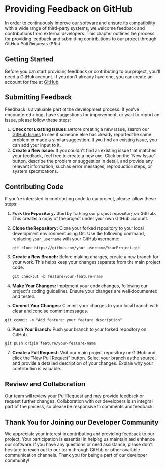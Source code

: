 # Providing Feedback on GitHub

In order to continuously improve our software and ensure its compatibility with a wide range of third-party systems, we welcome feedback and contributions from external developers. This chapter outlines the process for providing feedback and submitting contributions to our project through GitHub Pull Requests (PRs).

## Getting Started

Before you can start providing feedback or contributing to our project, you'll need a GitHub account. If you don't already have one, you can create an account for free at [GitHub](https://github.com/join).

## Submitting Feedback

Feedback is a valuable part of the development process. If you've encountered a bug, have suggestions for improvement, or want to report an issue, please follow these steps:

1. **Check for Existing Issues:** Before creating a new issue, search our [GitHub Issues](https://github.com/YourOrganization/YourProject/issues) to see if someone else has already reported the same problem or made a similar suggestion. If you find an existing issue, you can add your input to it.
2. **Create a New Issue:** If you couldn't find an existing issue that matches your feedback, feel free to create a new one. Click on the "New Issue" button, describe the problem or suggestion in detail, and provide any relevant information, such as error messages, reproduction steps, or system specifications.

## Contributing Code

If you're interested in contributing code to our project, please follow these steps:

1. **Fork the Repository:** Start by forking our project repository on GitHub. This creates a copy of the project under your own GitHub account.
2. **Clone the Repository:** Clone your forked repository to your local development environment using Git. Use the following command, replacing `your_username` with your GitHub username:

   ```shell
   git clone https://github.com/your_username/YourProject.git
   ```
3. **Create a New Branch:** Before making changes, create a new branch for your work. This helps keep your changes separate from the main project code.

   ```
   git checkout -b feature/your-feature-name
   ```
4. **Make Your Changes:** Implement your code changes, following our project's coding guidelines. Ensure your changes are well-documented and tested.
5. **Commit Your Changes:** Commit your changes to your local branch with clear and concise commit messages.

```
git commit -m "Add feature: your feature description"
```

6. **Push Your Branch:** Push your branch to your forked repository on GitHub.

```
git push origin feature/your-feature-name
```

7. **Create a Pull Request:** Visit our main project repository on GitHub and click the "New Pull Request" button. Select your branch as the source, and provide a detailed description of your changes. Explain why your contribution is valuable.

## Review and Collaboration

Our team will review your Pull Request and may provide feedback or request further changes. Collaboration with our developers is an integral part of the process, so please be responsive to comments and feedback.

## Thank You for Joining our Developer Community

We appreciate your interest in contributing and providing feedback to our project. Your participation is essential in helping us maintain and enhance our software. If you have any questions or need assistance, please don't hesitate to reach out to our team through GitHub or other available communication channels. Thank you for being a part of our developer community!
